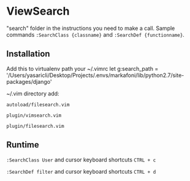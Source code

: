 ViewSearch
============

"search" folder in the instructions you need to make a call. Sample commands `:SearchClass {classname}` and 
`:SearchDef {functionname}`.


Installation
------------

Add this to virtualenv path your ~/.vimrc
    let g:search_path = '/Users/yasaricli/Desktop/Projects/.envs/markafoni/lib/python2.7/site-packages/django'


~/.vim directory add:

`autoload/filesearch.vim` 

`plugin/vimsearch.vim`

`plugin/filesearch.vim`



Runtime
------------

`:SearchClass User` and cursor keyboard shortcuts `CTRL + c`
     
`:SearchDef filter` and cursor keyboard shortcuts `CTRL + d`

